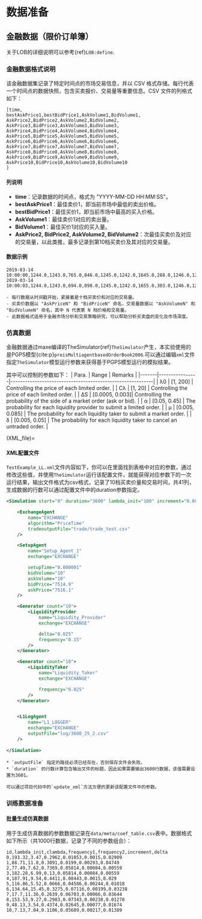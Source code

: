 # 数据准备


## 金融数据（限价订单簿）
关于LOB的详细说明可以参考{ref}`LOB:define`.

### 金融数据格式说明


该金融数据集记录了特定时间点的市场交易信息，并以 CSV 格式存储。每行代表一个时间点的数据快照，包含买卖报价、交易量等重要信息。CSV 文件的列格式如下：

```
[time,
bestAskPrice1,bestBidPrice1,AskVolume1,BidVolume1,
AskPrice2,BidPrice2,AskVolume2,BidVolume2,
AskPrice3,BidPrice3,AskVolume3,BidVolume3,
AskPrice4,BidPrice4,AskVolume4,BidVolume4,
AskPrice5,BidPrice5,AskVolume5,BidVolume5,
AskPrice6,BidPrice6,AskVolume6,BidVolume6,
AskPrice7,BidPrice7,AskVolume7,BidVolume7,
AskPrice8,BidPrice8,AskVolume8,BidVolume8,
AskPrice9,BidPrice9,AskVolume9,BidVolume9,
AskPrice10,BidPrice10,AskVolume10,BidVolume10
]
```

#### 列说明

- **time**：记录数据的时间点，格式为 "YYYY-MM-DD HH:MM:SS"。
- **bestAskPrice1**：最佳卖价1，即当前市场中最低的卖出价格。
- **bestBidPrice1**：最佳买价1，即当前市场中最高的买入价格。
- **AskVolume1**：最佳卖价1对应的卖出量。
- **BidVolume1**：最佳买价1对应的买入量。
- **AskPrice2, BidPrice2, AskVolume2, BidVolume2**：次最佳买卖价及对应的交易量，以此类推，最多记录到第10档买卖价及其对应的交易量。

#### 数据示例

```
2019-03-14 10:00:00,1244.0,1243.0,765.0,846.0,1245.0,1242.0,1645.0,288.0,1246.0,1241.0,2410.0,1259.0,1247.0,1240.0,2646.0,4509.0,1248.0,1239.0,3595.0,773.0,1249.0,1238.0,4935.0,923.0,1250.0,1237.0,5560.0,1566.0,1251.0,1236.0,1030.0,932.0,1252.0,1235.0,1728.0,908.0,1253.0,1234.0,3580.0,160.0
2019-03-14 10:00:03,1244.0,1243.0,694.0,898.0,1245.0,1242.0,1655.0,303.0,1246.0,1241.0,2410.0,1359.0,1247.0,1240.0,2646.0,4509.0,1248.0,1239.0,3595.0,773.0,1249.0,1238.0,4935.0,923.0,1250.0,1237.0,5543.0,1566.0,1251.0,1236.0,1030.0,932.0,1252.0,1235.0,1728.0,898.0,1253.0,1234.0,3588.0,160.0
```

```{note}
- 每行数据从时间戳开始，紧接着是十档买卖价和对应的交易量。
- 买卖价数据以 "AskPriceN" 和 "BidPriceN" 命名，交易量数据以 "AskVolumeN" 和 "BidVolumeN" 命名，其中 N 代表第 N 档价格和交易量。
- 此数据格式适用于金融市场分析和交易策略研究，可以帮助分析买卖盘的变化及市场深度。
```

### 仿真数据

金融数据通过maxe编译的TheSimulator{ref}`TheSimulator`产生，本实验使用的是PGPS模型{cite:p}`preisMultiagentbasedOrderBook2006`.可以通过编辑`xml`文件指定`TheSimulator`模型运行参数来获得基于PGPS模型运行的模拟结果。

其中可以控制的参数如下：
| Para. | Range          | Remarks                                                   |
|-------|----------------|-----------------------------------------------------------|
| λ0    | [1, 200]       | Controlling the price of each limited order.              |
| Cλ    | [1, 20]        | Controlling the price of each limited order.              |
| ∆S    | [0.0005, 0.003]| Controlling the probability of the side of a market order (ask or bid). |
| α     | [0.05, 0.45]   | The probability for each liquidity provider to submit a limited order. |
| μ     | [0.005, 0.085] | The probability for each liquidity taker to submit a market order. |
| δ     | [0.005, 0.05]  | The probability for each liquidity taker to cancel an untraded order. |


(XML_file)=
#### XML配置文件
`TestExample_LL.xml`文件内容如下，你可以在里面找到表格中对应的参数，通过修改这些值，并使用`TheSimulator`运行该配置文件，就能获得对应参数下的一次运行结果，输出文件格式为csv格式，记录了10档买卖价量和交易时间，共41列，生成数据的行数可以通过配置文件中的duration参数指定。
```xml
<Simulation start="0" duration="3600" lambda_init="100" increment="0.001" c_lambda="10">

    <ExchangeAgent
        name="EXCHANGE"
        algorithm="PriceTime"
        tradeoutputFile="trade/trade_test.csv"
    />

    <SetupAgent         
        name="Setup_Agent_1"      
        exchange="EXCHANGE"               

        setupTime="0.000001"
        bidVolume="10"
        askVolume="10"
        bidPrice="7514.9"
        askPrice="7516.1"
    />

    <Generator count="10">
        <LiquidityProvider
            name="Liquidity_Provider"
            exchange="EXCHANGE"

            delta="0.025"
            frequency="0.15"
        />
    </Generator>

    <Generator count="10">
        <LiquidityTaker
            name="Liquidity_Taker"
            exchange="EXCHANGE"

            frequency="0.025"
        />
    </Generator>


    <L1LogAgent
        name="L1_LOGGER"
        exchange="EXCHANGE"
        outputFile="log/3600_25_2.csv"
    />
    
</Simulation>
```

```{warning}
* `outputFile` 指定的路径必须已经存在，否则保存文件会失败。
* `duration` 的行数计算包含输出文件的标题，因此如果需要输出3600行数据，该值需要设置为3601。
```

```{note}
可以通过项目代码中的`update_xml`方法方便的更新该配置文件中的参数。
```

### 训练数据准备
#### 批量生成仿真数据
用于生成仿真数据的参数数据记录在`data/meta/coef_table.csv`表中。数据格式如下所示（共1000行数据，记录了不同的参数组合）：
```
id,lambda_init,clambda,frequency1,frequency2,increment,delta
0,193.32,3.47,0.2962,0.01853,0.0015,0.02909
1,88.71,11.8,0.3091,0.0199,0.00293,0.04749
2,77.49,7.62,0.7369,0.05814,0.00084,0.00559
3,182.28,6.99,0.13,0.05814,0.00084,0.00559
4,187.91,9.54,0.4411,0.08443,0.0015,0.029
5,116.86,5.52,0.0666,0.04586,0.00244,0.01018
6,134.64,15.45,0.3275,0.07116,0.00199,0.03238
7,17.7,11.36,0.2639,0.06703,0.00066,0.03644
8,153.53,9.27,0.2983,0.07343,0.00238,0.01278
9,48.13,3.54,0.4374,0.02645,0.00077,0.01674
10,7.13,7.04,0.1106,0.05609,0.00217,0.01389
```



####